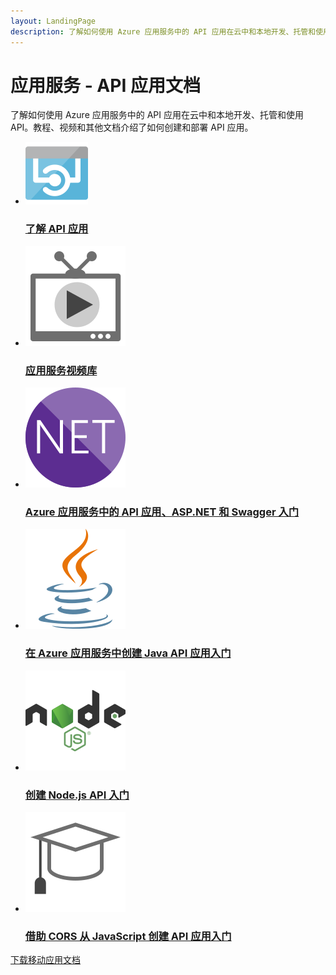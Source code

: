 ```yaml
---
layout: LandingPage
description: 了解如何使用 Azure 应用服务中的 API 应用在云中和本地开发、托管和使用 API。教程、视频和其他文档。
---
```


# 应用服务 - API 应用文档

了解如何使用 Azure 应用服务中的 API 应用在云中和本地开发、托管和使用 API。教程、视频和其他文档介绍了如何创建和部署 API 应用。

<ul class="panelContent cardsFTitle">
    <li><a href="/mooncaketest/articles/app-service-api/app-service-api-apps-why-best-platform">
<div class="cardSize"><div class="cardPadding"><div class="card"><div class="cardImageOuter"><div class="cardImage"><img src="media/index/app-service-api.svg" alt="" /></div></div><div class="cardText"><h3>了解 API 应用</h3></div></div></div>
        </div></a>
</li>
    <li><a href="https://azure.microsoft.com/documentation/videos/index/?services=app-service">
<div class="cardSize"><div class="cardPadding"><div class="card"><div class="cardImageOuter"><div class="cardImage"><img src="media/index/video-library.svg" alt="" /></div></div><div class="cardText"><h3>应用服务视频库</h3></div></div></div>
        </div></a>
</li>
    <li><a href="/mooncaketest/articles/app-service-api/app-service-api-dotnet-get-started">
<div class="cardSize"><div class="cardPadding"><div class="card"><div class="cardImageOuter"><div class="cardImage"><img src="media/index/dotnet.svg" alt="" /></div></div><div class="cardText"><h3>Azure 应用服务中的 API 应用、ASP.NET 和 Swagger 入门</h3></div></div></div>
        </div></a>
</li>
    <li><a href="/mooncaketest/articles/app-service-api/app-service-api-java-api-app">
<div class="cardSize"><div class="cardPadding"><div class="card"><div class="cardImageOuter"><div class="cardImage"><img src="media/index/java.svg" alt="" /></div></div><div class="cardText"><h3>在 Azure 应用服务中创建 Java API 应用入门</h3></div></div></div>
        </div></a>
</li>
    <li><a href="/mooncaketest/articles/app-service-api/app-service-api-nodejs-api-app">
<div class="cardSize"><div class="cardPadding"><div class="card"><div class="cardImageOuter"><div class="cardImage"><img src="media/index/nodejs.svg" alt="" /></div></div><div class="cardText"><h3>创建 Node.js API 入门</h3></div></div></div>
        </div></a>
</li>
    <li><a href="/mooncaketest/articles/app-service-api/app-service-api-cors-consume-javascript">
<div class="cardSize"><div class="cardPadding"><div class="card"><div class="cardImageOuter"><div class="cardImage"><img src="media/index/tutorial.svg" alt="" /></div></div><div class="cardText"><h3>借助 CORS 从 JavaScript 创建 API 应用入门</h3></div></div></div>
        </div></a>
</li>     
</ul>

<div class="downloadHolder"><a href="https://opbuildstorageprod.blob.core.windows.net/output-pdf-files/zh-cn/Azure.azure-documents/live/app-service-api.pdf">
<div class="img"></div>
        <div class="text">下载移动应用文档</div>
    </a>

</div>

<!---HONumber=Mooncake_0220_2017-->